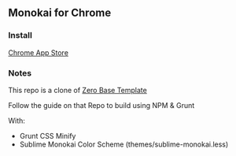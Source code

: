 ## Monokai for Chrome


### Install

[Chrome App Store](https://chrome.google.com/webstore/detail/monokai-for-chrome/ebanajomahnlhgbljngocmccmpelnaam)


### Notes

This repo is a clone of [Zero Base Template](https://github.com/mauricecruz/zero-base-themes)

Follow the guide on that Repo to build using NPM & Grunt

With:
- Grunt CSS Minify
- Sublime Monokai Color Scheme (themes/sublime-monokai.less)

